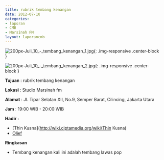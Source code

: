 ```yaml
---
title: rubrik tembang kenangan
date: 2012-07-10
categories:
- laporan
- CMB
- Marsinah FM
layout: laporancmb
---
```


![200px-Juli_10_-_tembang_kenangan_1.jpg](/uploads/200px-Juli_10_-_tembang_kenangan_1.jpg){: .img-responsive .center-block }

![200px-Juli_10_-_tembang_kenangan_2.jpg](/uploads/200px-Juli_10_-_tembang_kenangan_2.jpg){: .img-responsive .center-block }


**Tujuan** : rubrik tembang kenangan 

**Lokasi** : Studio Marsinah fm 

**Alamat** : Jl. Tipar Selatan XII, No.9, Semper Barat, Cilincing, Jakarta Utara 

**Jam** : 19:00 WIB - 20:00 WIB 

**Hadir** :
* [Thin Kusna](http://wiki.ciptamedia.org/wiki/Thin Kusna)
* [Olief](http://wiki.ciptamedia.org/wiki/Olief)

**Ringkasan**  
* Tembang kenangan kali ini adalah tembang lawas pop
